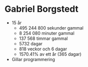 # Gabriel Borgstedt
* 15 år
    * 495 244 800 sekunder gammal
    * 8 254 080 minuter gammal
    * 137 568 timmar gammal
    * 5732 dagar
    * 818 veckor och 6 dagar
    * 1570.41% av ett år (365 dagar)
* Gillar programmering
